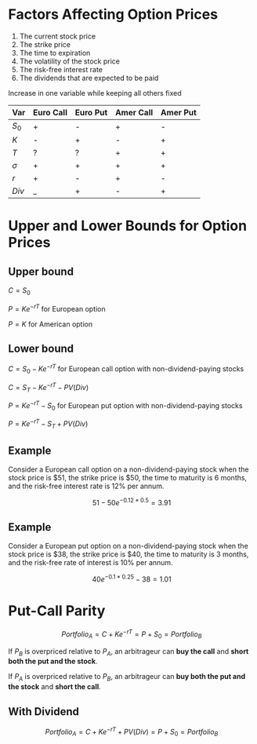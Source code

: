 Factors Affecting Option Prices
===============================

1. The current stock price
2. The strike price
3. The time to expiration
4. The volatility of the stock price
5. The risk-free interest rate
6. The dividends that are expected to be paid

Increase in one variable while keeping all others fixed

| Var | Euro Call | Euro Put | Amer Call | Amer Put|
|--------|---|---|---|---|
|  $S_0$ | + | - | + | - |
|   $K$  | - | + | - | + |
|   $T$  | ? | ? | + | + |
|$\sigma$| + | + | + | + |
|   $r$  | + | - | + | - |
| $Div$  | _ | + | - | + |


Upper and Lower Bounds for Option Prices
========================================

Upper bound
----------

$C = S_0$

$P = Ke^{-rT}$ for European option 

$P = K$ for American option

Lower bound
----------

$C = S_0 - Ke^{-rT}$ for European call option with non-dividend-paying stocks

$C = S_T - Ke^{-rT} - PV(Div)$

$P = Ke^{-rT} - S_0$ for European put option with non-dividend-paying stocks

$P = Ke^{-rT} - S_T + PV(Div)$

Example
----------

Consider a European call option on a non-dividend-paying stock when the stock price is \$51, the strike price is \$50, the time to maturity is 6 months, and the risk-free interest rate is 12% per annum.

$$51 - 50e^{-0.12 * 0.5} = 3.91$$

Example
----------

Consider a European put option on a non-dividend-paying stock when the stock price is \$38, the strike price is \$40, the time to maturity is 3 months, and the risk-free rate of interest is 10% per annum.

$$40e^{-0.1 * 0.25} - 38 = 1.01$$

Put-Call Parity
===============

$$Portfolio_A = C + Ke^{-rT} = P + S_0 = Portfolio_B$$

If $P_B$ is overpriced relative to $P_A$, an arbitrageur can **buy the call** and **short both the put and the stock**.

If $P_A$ is overpriced relative to $P_B$, an arbitrageur can **buy both the put and the stock** and **short the call**.

With Dividend
----------

$$Portfolio_A = C + Ke^{-rT} + PV(Div) = P + S_0 = Portfolio_B$$


